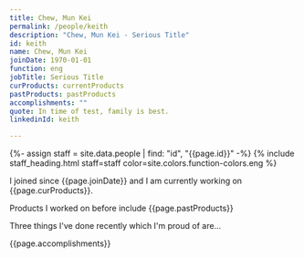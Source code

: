 ```yaml
---
title: Chew, Mun Kei
permalink: /people/keith
description: "Chew, Mun Kei - Serious Title"
id: keith
name: Chew, Mun Kei
joinDate: 1970-01-01
function: eng
jobTitle: Serious Title
curProducts: currentProducts
pastProducts: pastProducts
accomplishments: ""
quote: In time of test, family is best.
linkedinId: keith

---
```


{%- assign staff = site.data.people | find: "id", "{{page.id}}" -%}
{% include staff_heading.html staff=staff color=site.colors.function-colors.eng %}

<p>I joined since {{page.joinDate}} and I am currently working on {{page.curProducts}}.</p>

<p>Products I worked on before include {{page.pastProducts}}</p>

<p>Three things I've done recently which I'm proud of are...</p>
{{page.accomplishments}}
